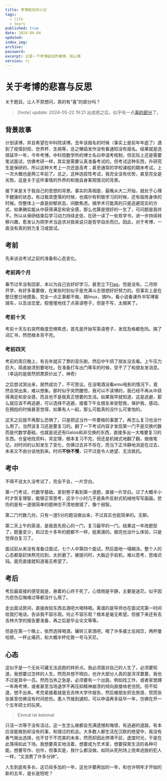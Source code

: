 ```yaml
---
title: 考博前后的小记
tags:
  - life
  - tears
published: true
date: 2024-04-04
updated: 
index_img: 
archive: 
password: 
excerpt: 记录一下考博前后的事情，和心情
version: rc
---
```


# 关于考博的悲喜与反思

关于题目，让人不禁想问，真的有“喜”的部分吗？

> [!note] update: 2024-05-22 19:21
> 出成绩之后，似乎有一点[喜的部分](/hexo/diary/intophd)了。


## 背景故事

计划读博，并且希望在中科院读博。去年该报名的时候（事实上是前年年底了）遇到了疫情封校、世界杯、生病等，总之懒癌发作没有看通知没有报名。结果就是选择延毕一年，今年考博。中科院数学所的博士名曰申请考核制，但实际上还是需要笔试面试，仿佛考研一样，其实是需要认真准备考试的。但考试这种东西，升研究生是保研的，所以这种大考上一次还是高考；甚至通常的学校课程的期末考试，上一次大概也是两三年前了。总之，这种选拔性考试，我完全没有优势，甚至完全是劣势。这是关于这件事情的外界的和我自身客观情况的背景。

接下来是关于我自己的思想的背景。事实的真相是，最晚从大二开始，就处于心理不健康的状态，有过极其堕落的时候，也偶尔有积极学习的时候，还有锻炼身体的时候。但整体上一直是抑郁状态，间歇焦虑。搞学术可能真的只是逃避现实的方式，如果确实能从中获得满足和安全感，那么也算是很好的一生了，可问题是我并不。所以从保研结束后学习动力持续走低，在研一读了一些哲学书，进一步持续转移兴趣，愈发认为把学术当追求对我来说只是哲学自杀而已。因此，对于考博，一直没有真的努力复习或尝试。

## 考前

先来谈谈考试之前的准备和心态变化。

### 考前两个月

春节过年没有回家，本以为自己会好好学习，甚至立下[Flag](/hexo/dynamic/timetable)，但是没有。二月除开学，有好多事要做，在某些时刻似乎是充满斗志很想好好努力的。但事实上是在整日整日地摸鱼，完全一点正事都不做。搞linux，搞lfs，看小说看课外书写博客骑车，以及谈恋爱。假惺惺地找了点英语卷子，但是不写，太搞笑了。

### 考前十天

考前十天左右突然极度恐惧焦虑，首先是开始写英语卷子，发现及格都危险。搞了词汇书，然而根本背不完。

### 考前四天

考前的周日晚上，有去年就买了票的音乐剧，然后中午鸽了朋友没去看。上午压力巨大，简直崩溃到要呕吐。在准备打车出门等车的时候，受不了了和朋友发消息。（幸运的是居然把票原价出了，神奇）

之后尝试哭出来，居然成功了，不可思议。在没喝酒没看emo电影的情况下，竟然会哭出来，难以想象。那时似乎突然醒悟，我可以不读博的，我已经不再从中获得满足和安全感，而且也不是我真正想要的生活。如果我早就知道，这是逃避，那么就应该不再逃避，可以选择不逃避。接着下午女朋友来安慰我，保护我，感动。在拥抱的时候甚至觉得，如果有人一起，那么可能真的没什么可害怕的。

这天之后就不再那么恐惧了。只是把这当作一件要做的事罢了。再怎么复习也没什么用了。当然该复习还是要复习的。翻了一下考试内容才发现第一门不是交换代数而是代数学基础，也就是说还有Galois和非交换的东西，直接多出一大堆要复习的东西。仓皇地找资料，背定理，根本复习不完，但还是机械式地翻了翻，做做笔记。对时间的认知发生了变化，仿佛过去并不存在，而当下正冷静地消逝在过去，未来又不由分说地到来。时间**不快不慢**，只不过是令人绝望、无法抵抗。

## 考中

不得不说太久没考试了，完全不会，一片空白。

第一门考试，代数学基础，拿到卷子看到第一道题，直接一片空白。过了大概半小时才恢复理智，能够正常思考，这半个小时几乎是条件反射式机械地写写画画。悲伤的是有一道很简单的题神志不清地做错了，像个弱智。

第二门代数几何，只有一道5分的题没做出来，不过其实也挺简单的。无聊。

第二天上午的英语，是我首先担心的一门，复习最早的一门。结果这一年改题型了，题量变少，和过去十多年的题都不一样，挺离谱的。做完也没什么体验，只是觉得白复习了。

面试前从来没有准备过面试，七个人中第四个面试。然后面地一塌糊涂。整个人的心态都是赶快熬完拉到，太折磨了。被提问时，大脑近乎宕机，难以思考，思维迟钝。面完直接就知道毫无希望了。

## 考后

考后最直接的感受就是，悬着的心终于死了。心情倒是平静，主要是迷茫。似乎因为悲伤后悔难过等都没什么用了。

走出面试房间，直接收拾东西去酒吧大喝特喝。离谱的是导师也在面试完第一时间给我打电话，告诉我不容乐观。何止不容乐观？根本是毫无希望。但接下来还有去吉林大学的报告要准备，再之后是毕业论文等等。

但是在第一个晚上，依然选择喝酒，辗转三家酒吧，喝了许多威士忌纯饮，两杯曼哈顿，一杯止痛药，和大概半杯伦敦一号马天尼。

## 心态

这似乎是一个无处可藏无法逃跑的转折点。我必须面对自己的人生了，必须要知道，我想要过怎样的人生。然而并想不明白，也许大部分人真的是浑浑噩噩，我也不过是其中一员。然而当务之急是，必须要有一个出路，例如找工作，或者家里蹲一年再考博，或者甚至当场退学不再压抑精神崩溃的倾向直接啃老住院。但不知道，想不出来。考完紧接着就是去吉林大学作报告，然后被朋友抓去旅游，慌慌张张甚至仿佛没有时间悲伤。愚人节接到通知，可以申请再多延毕一年，仿佛在开一个五年硕士的玩笑。

> Einmal ist keinmal

只活一次等于没有活过。这一生怎么做都会充满遗憾和悔恨，有逃避的道路，有本应该能做到却没有的事，和错过的机会。大多数人都生活在沉默的绝望中，我没有勇气做出选择，也不甘于不完美的未来，然而却因此停滞不前，虚度时光，于是在此落得如此下场。我想要真实地活着，想要成为艺术家，想要探索生活的各种可能，想要写作、创作，但事实是，我什么都没做。如同从死刑场上侥幸逃脱的犯人一样，“又浪费了许多分钟”。

人生到底有多长，这已经多加的一年，这也许要再加的一年，和也许明年才开始的新的五年，是长是短呢？
